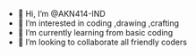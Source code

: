 - 👋 Hi, I’m @AKN414-IND
- 👀 I’m interested in coding ,drawing ,crafting 
- 🌱 I’m currently learning from basic coding
- 💞️ I’m looking to collaborate all friendly coders 

<!---
AKN414-IND/AKN414-IND is a ✨ special ✨ repository because its `README.md` (this file) appears on your GitHub profile.
You can click the Preview link to take a look at your changes.
--->
